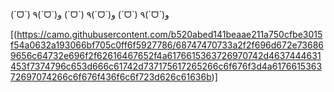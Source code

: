 <!-- ### Hi there 👋 -->
(ˊᗜˋ)
٩(ˊᗜˋ)و
(ˊᗜˋ)
٩(ˊᗜˋ)و
(ˊᗜˋ)
٩(ˊᗜˋ)و

[(https://camo.githubusercontent.com/b520abed141beaae211a750cfbe3015f54a0632a193066bf705c0ff6f5927786/68747470733a2f2f696d672e736869656c64732e696f2f62616467652f4a6176615363726970742d4637444631453f7374796c653d666c61742d737175617265266c6f676f3d4a617661536372697074266c6f676f436f6c6f723d626c61636b)]
               
                 


<!--
**anminjoo/anminjoo** is a ✨ _special_ ✨ repository because its `README.md` (this file) appears on your GitHub profile.

Here are some ideas to get you started:

- 🔭 I’m currently working on ...
- 🌱 I’m currently learning ...
- 👯 I’m looking to collaborate on ...
- 🤔 I’m looking for help with ...
- 💬 Ask me about ...
- 📫 How to reach me: ...
- 😄 Pronouns: ...
- ⚡ Fun fact: ...
-->
